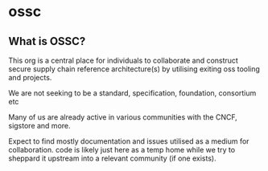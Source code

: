 # ossc

## What is OSSC?

This org is a central place for individuals to collaborate and construct
secure supply chain reference architecture(s) by utilising exiting
oss tooling and projects.

We are not seeking to be a standard, specification, foundation, consortium etc

Many of us are already active in various communities with the CNCF, sigstore
and more.

Expect to find mostly documentation and issues utilised as a medium for
collaboration. code is likely just here as a temp home while we try to
sheppard it upstream into a relevant community (if one exists).
